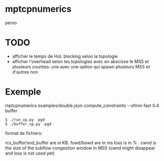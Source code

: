 # mptcpnumerics
perso

# TODO
- afficher le temps de HoL blocking selon la topologie
- afficher l'overhead selon les topologies avec en abscisse le MSS et plusieurs
  courbes: une avec une option qui spawn plusieurs MSS et d'autres non




# Exemple
mptcpnumerics examples/double.json compute_constraints --sfmin fast 0.4 buffer

```
$ ./run_xp.py -pgd 
$ ./buffer_xp.py -pgd 
```

format de fichiers:


rcv_buffer/snd_buffer are in KB.
fowd/bowd are in ms
loss is in % .
cwnd is the size of the subflow congestion window in MSS
(cwnd might disappear and loss is not used yet)


